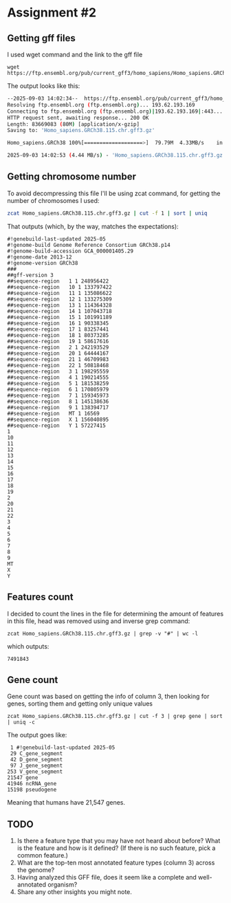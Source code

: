 # Assignment #2 
## Getting gff files
I used wget command and the link to the gff file 

    wget https://ftp.ensembl.org/pub/current_gff3/homo_sapiens/Homo_sapiens.GRCh38.115.chr.gff3.gz
 
    
The output looks like this: 
```bash
--2025-09-03 14:02:34--  https://ftp.ensembl.org/pub/current_gff3/homo_sapiens/Homo_sapiens.GRCh38.115.chr.gff3.gz
Resolving ftp.ensembl.org (ftp.ensembl.org)... 193.62.193.169
Connecting to ftp.ensembl.org (ftp.ensembl.org)|193.62.193.169|:443... connected.
HTTP request sent, awaiting response... 200 OK
Length: 83669083 (80M) [application/x-gzip]
Saving to: 'Homo_sapiens.GRCh38.115.chr.gff3.gz'

Homo_sapiens.GRCh38 100%[===================>]  79.79M  4.33MB/s    in 18s     

2025-09-03 14:02:53 (4.44 MB/s) - 'Homo_sapiens.GRCh38.115.chr.gff3.gz' saved [83669083/83669083]

```
## Getting chromosome number
To avoid decompressing this file I'll be using zcat command, for getting the number of chromosomes I used:
```bash
zcat Homo_sapiens.GRCh38.115.chr.gff3.gz | cut -f 1 | sort | uniq
```
That outputs (which, by the way, matches the expectations):

    #!genebuild-last-updated 2025-05
    #!genome-build Genome Reference Consortium GRCh38.p14
    #!genome-build-accession GCA_000001405.29
    #!genome-date 2013-12
    #!genome-version GRCh38
    ###
    ##gff-version 3
    ##sequence-region   1 1 248956422
    ##sequence-region   10 1 133797422
    ##sequence-region   11 1 135086622
    ##sequence-region   12 1 133275309
    ##sequence-region   13 1 114364328
    ##sequence-region   14 1 107043718
    ##sequence-region   15 1 101991189
    ##sequence-region   16 1 90338345
    ##sequence-region   17 1 83257441
    ##sequence-region   18 1 80373285
    ##sequence-region   19 1 58617616
    ##sequence-region   2 1 242193529
    ##sequence-region   20 1 64444167
    ##sequence-region   21 1 46709983
    ##sequence-region   22 1 50818468
    ##sequence-region   3 1 198295559
    ##sequence-region   4 1 190214555
    ##sequence-region   5 1 181538259
    ##sequence-region   6 1 170805979
    ##sequence-region   7 1 159345973
    ##sequence-region   8 1 145138636
    ##sequence-region   9 1 138394717
    ##sequence-region   MT 1 16569
    ##sequence-region   X 1 156040895
    ##sequence-region   Y 1 57227415
    1
    10
    11
    12
    13
    14
    15
    16
    17
    18
    19
    2
    20
    21
    22
    3
    4
    5
    6
    7
    8
    9
    MT
    X
    Y

## Features count 
I decided to count the lines in the file for determining the amount of features in this file, head was removed using and inverse grep command: 

    zcat Homo_sapiens.GRCh38.115.chr.gff3.gz | grep -v "#" | wc -l
which outputs: 

    7491843
## Gene count
Gene count was based on getting the info of column 3, then looking for genes, sorting them and getting only unique values 

    zcat Homo_sapiens.GRCh38.115.chr.gff3.gz | cut -f 3 | grep gene | sort | uniq -c
The output goes like:  

     1 #!genebuild-last-updated 2025-05
     29 C_gene_segment
     42 D_gene_segment
     97 J_gene_segment
    253 V_gene_segment
    21547 gene
    41946 ncRNA_gene
    15198 pseudogene
Meaning that humans have 21,547 genes. 

## TODO
1.  Is there a feature type that you may have not heard about before? What is the feature and how is it defined? (If there is no such feature, pick a common feature.)
2.  What are the top-ten most annotated feature types (column 3) across the genome?
3.  Having analyzed this GFF file, does it seem like a complete and well-annotated organism?
4.  Share any other insights you might note.
